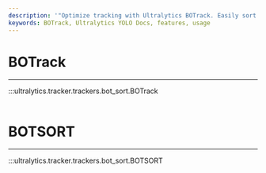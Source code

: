```yaml
---
description: '"Optimize tracking with Ultralytics BOTrack. Easily sort and track bots with BOTSORT. Streamline data collection for improved performance."'
keywords: BOTrack, Ultralytics YOLO Docs, features, usage
---
```


# BOTrack
---
:::ultralytics.tracker.trackers.bot_sort.BOTrack
<br><br>

# BOTSORT
---
:::ultralytics.tracker.trackers.bot_sort.BOTSORT
<br><br>
